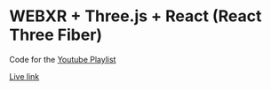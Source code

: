 # WEBXR + Three.js + React (React Three Fiber)

Code for the [Youtube Playlist](https://youtube.com/playlist?list=PLpM_sf_d5YTPXeVp4cmgN_cNBj9pNTEmZ)

[Live link](https://r3f-fiber-draft.vercel.app/xr-hit-model)

